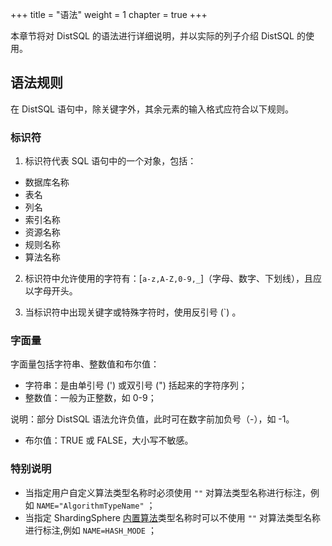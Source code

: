 +++
title = "语法"
weight = 1
chapter = true
+++

本章节将对 DistSQL 的语法进行详细说明，并以实际的列子介绍 DistSQL 的使用。

## 语法规则

在 DistSQL 语句中，除关键字外，其余元素的输入格式应符合以下规则。

### 标识符

1. 标识符代表 SQL 语句中的一个对象，包括：

- 数据库名称
- 表名
- 列名
- 索引名称
- 资源名称
- 规则名称
- 算法名称

2. 标识符中允许使用的字符有：[`a-z,A-Z,0-9,_`]（字母、数字、下划线），且应以字母开头。

3. 当标识符中出现关键字或特殊字符时，使用反引号 (`) 。

### 字面量

字面量包括字符串、整数值和布尔值：

- 字符串：是由单引号 (') 或双引号 (") 括起来的字符序列；
- 整数值：一般为正整数，如 0-9；

说明：部分 DistSQL 语法允许负值，此时可在数字前加负号（-），如 -1。

- 布尔值：TRUE 或 FALSE，大小写不敏感。

### 特别说明

- 当指定用户自定义算法类型名称时必须使用 `""` 对算法类型名称进行标注，例如 `NAME="AlgorithmTypeName"` ；
- 当指定 ShardingSphere [内置算法](/cn/user-manual/common-config/props/)类型名称时可以不使用 `""` 对算法类型名称进行标注,例如 `NAME=HASH_MODE` ；
